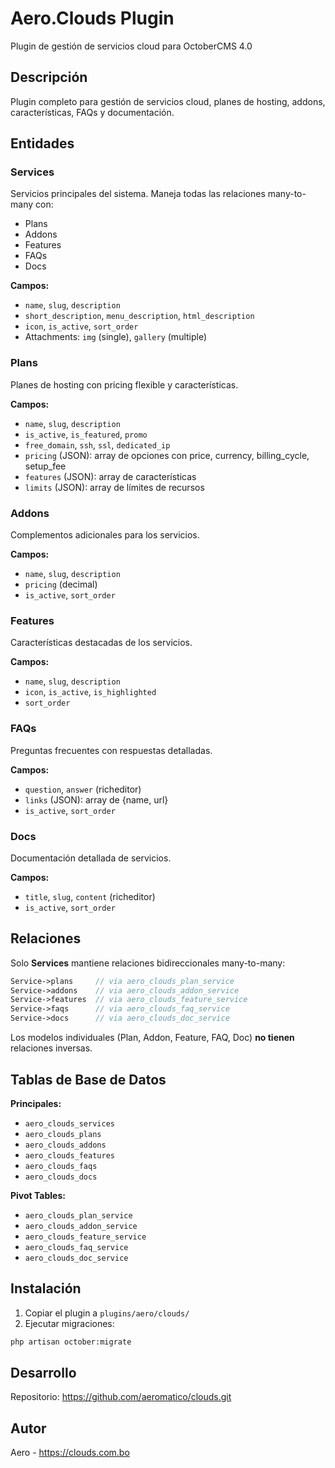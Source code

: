 # Aero.Clouds Plugin

Plugin de gestión de servicios cloud para OctoberCMS 4.0

## Descripción

Plugin completo para gestión de servicios cloud, planes de hosting, addons, características, FAQs y documentación.

## Entidades

### Services
Servicios principales del sistema. Maneja todas las relaciones many-to-many con:
- Plans
- Addons
- Features
- FAQs
- Docs

**Campos:**
- `name`, `slug`, `description`
- `short_description`, `menu_description`, `html_description`
- `icon`, `is_active`, `sort_order`
- Attachments: `img` (single), `gallery` (multiple)

### Plans
Planes de hosting con pricing flexible y características.

**Campos:**
- `name`, `slug`, `description`
- `is_active`, `is_featured`, `promo`
- `free_domain`, `ssh`, `ssl`, `dedicated_ip`
- `pricing` (JSON): array de opciones con price, currency, billing_cycle, setup_fee
- `features` (JSON): array de características
- `limits` (JSON): array de límites de recursos

### Addons
Complementos adicionales para los servicios.

**Campos:**
- `name`, `slug`, `description`
- `pricing` (decimal)
- `is_active`, `sort_order`

### Features
Características destacadas de los servicios.

**Campos:**
- `name`, `slug`, `description`
- `icon`, `is_active`, `is_highlighted`
- `sort_order`

### FAQs
Preguntas frecuentes con respuestas detalladas.

**Campos:**
- `question`, `answer` (richeditor)
- `links` (JSON): array de {name, url}
- `is_active`, `sort_order`

### Docs
Documentación detallada de servicios.

**Campos:**
- `title`, `slug`, `content` (richeditor)
- `is_active`, `sort_order`

## Relaciones

Solo **Services** mantiene relaciones bidireccionales many-to-many:

```php
Service->plans     // via aero_clouds_plan_service
Service->addons    // via aero_clouds_addon_service
Service->features  // via aero_clouds_feature_service
Service->faqs      // via aero_clouds_faq_service
Service->docs      // via aero_clouds_doc_service
```

Los modelos individuales (Plan, Addon, Feature, FAQ, Doc) **no tienen** relaciones inversas.

## Tablas de Base de Datos

**Principales:**
- `aero_clouds_services`
- `aero_clouds_plans`
- `aero_clouds_addons`
- `aero_clouds_features`
- `aero_clouds_faqs`
- `aero_clouds_docs`

**Pivot Tables:**
- `aero_clouds_plan_service`
- `aero_clouds_addon_service`
- `aero_clouds_feature_service`
- `aero_clouds_faq_service`
- `aero_clouds_doc_service`

## Instalación

1. Copiar el plugin a `plugins/aero/clouds/`
2. Ejecutar migraciones:
```bash
php artisan october:migrate
```

## Desarrollo

Repositorio: https://github.com/aeromatico/clouds.git

## Autor

Aero - https://clouds.com.bo
